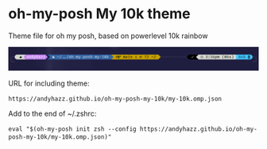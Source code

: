 # oh-my-posh My 10k theme

Theme file for oh my posh, based on powerlevel 10k rainbow

![oh-my-posh my 10k example](https://raw.githubusercontent.com/andyhazz/oh-my-posh-my-10k/main/my-10k.png)


URL for including theme:

```
https://andyhazz.github.io/oh-my-posh-my-10k/my-10k.omp.json
```

Add to the end of ~/.zshrc:

```
eval "$(oh-my-posh init zsh --config https://andyhazz.github.io/oh-my-posh-my-10k/my-10k.omp.json)"
```
